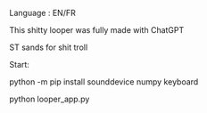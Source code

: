 Language : EN/FR

This shitty looper was fully made with ChatGPT

ST sands for shit troll



Start:

python -m pip install sounddevice numpy keyboard

python looper_app.py
